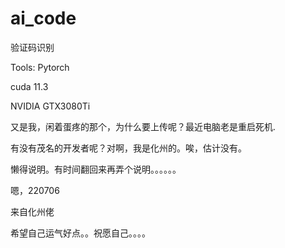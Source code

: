 # ai_code
 验证码识别
 
 Tools: Pytorch
 
 cuda 11.3
 
 NVIDIA GTX3080Ti
 
 又是我，闲着蛋疼的那个，为什么要上传呢？最近电脑老是重启死机.
 
 有没有茂名的开发者呢？对啊，我是化州的。唉，估计没有。
 
 懒得说明。有时间翻回来再弄个说明。。。。。。
 
 嗯，220706
 
 来自化州佬
 
 希望自己运气好点。。祝愿自己。。。。
